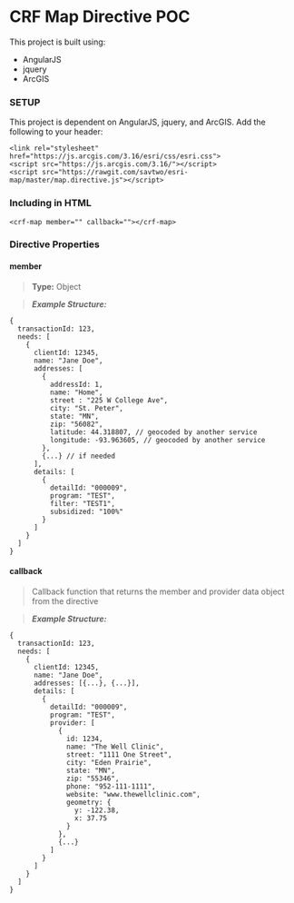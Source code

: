 CRF Map Directive POC
=====================

This project is built using:

* AngularJS
* jquery
* ArcGIS

### SETUP

This project is dependent on AngularJS, jquery, and ArcGIS. Add the following to your header:

```
<link rel="stylesheet" href="https://js.arcgis.com/3.16/esri/css/esri.css">
<script src="https://js.arcgis.com/3.16/"></script>
<script src="https://rawgit.com/savtwo/esri-map/master/map.directive.js"></script>
```

### Including in HTML

`<crf-map member="" callback=""></crf-map>`

### Directive Properties

#### member
> **Type:** Object

> ***Example Structure:*** 
```
{
  transactionId: 123,
  needs: [
    {
      clientId: 12345,
      name: "Jane Doe",
      addresses: [
        {
          addressId: 1,
          name: "Home",
          street : "225 W College Ave",
          city: "St. Peter",
          state: "MN",
          zip: "56082",
          latitude: 44.318807, // geocoded by another service
          longitude: -93.963605, // geocoded by another service
        },
        {...} // if needed
      ],
      details: [
        {
          detailId: "000009",
          program: "TEST",
          filter: "TEST1",
          subsidized: "100%"
        }
      ]
    }
  ]
}
```

#### callback
> Callback function that returns the member and provider data object from the directive

> ***Example Structure:*** 
```
{
  transactionId: 123,
  needs: [
    {
      clientId: 12345,
      name: "Jane Doe",
      addresses: [{...}, {...}],
      details: [
        {
          detailId: "000009",
          program: "TEST",
          provider: [
            {
              id: 1234,
              name: "The Well Clinic",
              street: "1111 One Street",
              city: "Eden Prairie",
              state: "MN",
              zip: "55346",
              phone: "952-111-1111",
              website: "www.thewellclinic.com",
              geometry: {
                y: -122.38,
                x: 37.75
              }
            },
            {...}
          ]
        }
      ]
    }
  ]
}
```